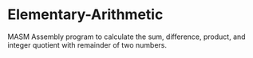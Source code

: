 # Elementary-Arithmetic
MASM Assembly program to calculate the sum, difference, product, and integer quotient with remainder of two numbers.
